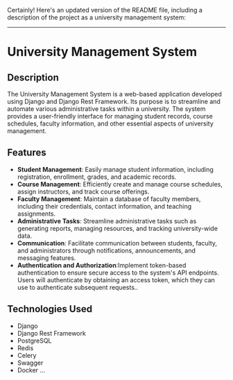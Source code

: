 Certainly! Here's an updated version of the README file, including a description of the project as a university management system:

---

# University Management System



## Description

The University Management System is a web-based application developed using Django and Django Rest Framework. Its purpose is to streamline and automate various administrative tasks within a university. The system provides a user-friendly interface for managing student records, course schedules, faculty information, and other essential aspects of university management.

## Features

- **Student Management**: Easily manage student information, including registration, enrollment, grades, and academic records.
- **Course Management**: Efficiently create and manage course schedules, assign instructors, and track course offerings.
- **Faculty Management**: Maintain a database of faculty members, including their credentials, contact information, and teaching assignments.
- **Administrative Tasks**: Streamline administrative tasks such as generating reports, managing resources, and tracking university-wide data.
- **Communication**: Facilitate communication between students, faculty, and administrators through notifications, announcements, and messaging features.
- **Authentication and Authorization**:Implement token-based authentication to ensure secure access to the system's API endpoints. Users will authenticate by obtaining an access token, which they can use to authenticate subsequent requests..

## Technologies Used

- Django
- Django Rest Framework
- PostgreSQL
- Redis
- Celery
- Swagger
- Docker
...
